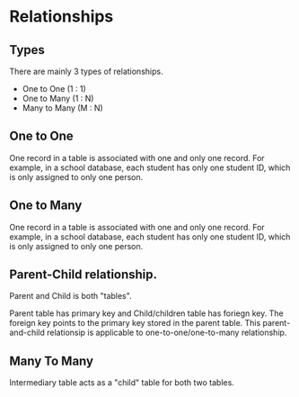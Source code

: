 # Relationships

## Types

There are mainly 3 types of relationships.
- One to One (1 : 1)
- One to Many (1 : N)
- Many to Many (M : N)

## One to One

One record in a table is associated with one and only one record. For example, in a school database, each student has only one student ID, which is only assigned to only one person.

## One to Many

One record in a table is associated with one and only one record. For example, in a school database, each student has only one student ID, which is only assigned to only one person.

## Parent-Child relationship.

Parent and Child is both "tables".

Parent table has primary key and Child/children table has foriegn key. The foreign key points to the primary key stored in the parent table. This parent-and-child relationsip is applicable to one-to-one/one-to-many relationship.


## Many To Many

Intermediary table acts as a "child" table for both two tables.